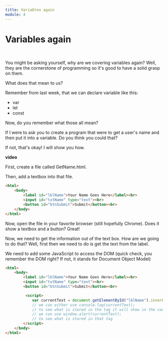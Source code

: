 ```yaml
---
title: Variables again
module: 4
---
```


# Variables again <br />


<br />

You might be asking yourself, why are we covering variables again?  Well, they are the cornerstone of programming so it's good to have a solid grasp on them.

What does that mean to us?

Remember from last week, that we can declare variable like this:

- var
- let
- const

Now, do you remember what those all mean?

If I were to ask you to create a program that were to get a user's name and then put it into a variable.  Do you think you could that? 

If not, that's okay!  I will show you how.

**video**

First, create a file called GetName.html.

Then, add a textbox into that file.

```html
<html>
    <body>
        <label id="lblName">Your Name Goes Here</label><br>
        <input id="txtName" type="text"><br>
        <button id="btnSubmit">Submit</button><br>
    </body>
</html>
```

Now, open the file in your favorite browser (still hopefully Chrome).  Does it show a textbox and a button? Great!

Now, we need to get the information out of the text box.  How are we going to do that?  Well, first then we need to do is get the text from the label.

We need to add some JavaScript to access the DOM (quick check, you remember the DOM right?  If not, it stands for Document Object Model)

```html
<html>
    <body>
        <label id="lblName">Your Name Goes Here</label><br>
        <input id="txtName" type="text"><br>
        <button id="btnSubmit">Submit</button><br>

         <script>
            var currentText = document.getElementById("lblName").innerHTML;
            // we can either use console.log(currentText); 
            // to see what is stored in the tag it will show in the console
            // we can use window.alert(currentText); 
            // to see what is stored in that tag
        </script>
    </body>
</html>
```

